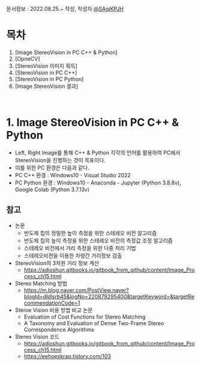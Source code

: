 문서정보 : 2022.08.25.~ 작성, 작성자 [@SAgiKPJH](https://github.com/SAgiKPJH)

# 목차
1. [Image StereoVision in PC C++ & Python]
2. [OpneCV]
3. [StereoVision 이미지 획득]
4. [StereoVision in PC C++]
4. [StereoVision in PC Python]
5. [Image StereoVision 결과]

<br>

# 1. Image StereoVision in PC C++ & Python

- Left, Right Image를 통해 C++ & Python 각각의 언어를 활용하여 PC에서 StereoVision을 진행하는 것이 목표이다.
- 이를 위한 PC 환경은 다음과 같다.
- PC C++ 환경 : Windows10 - Visual Studio 2022
- PC Python 환경 : Windows10 - Anaconda - Jupyter (Python 3.8.8v), Google Colab (Python 3.7.13v)




## 참고

- 논문
  - 반도체 칩의 정밀한 높이 측정을 위한 스테레오 비전 알고리즘
  - 반도체 칩의 높이 측정을 위한 스테레오 비전의 측정값 조정 알고리즘
  - 스테레오 비전에서 거리 측정을 위한 다중 처리 기법
  - 스테레오비젼을 이용한 차량간 거리정보 검출
- StereoVision의 3차원 거리 정보 계산
  - https://adioshun.gitbooks.io/gitbook_from_github/content/Image_Process_ch15.html
- Stereo Matching 방법
  - https://m.blog.naver.com/PostView.naver?blogId=dldlsrb45&logNo=220879295400&targetKeyword=&targetRecommendationCode=1
- Steroe Vision 비용 방법 비교 논문
  - Evaluation of Cost Functions for Stereo Matching
  - A Taxonomy and Evaluation of Dense Two-Frame Stereo Correspondence Algorithms
- Stereo Vision 코드
  - https://adioshun.gitbooks.io/gitbook_from_github/content/Image_Process_ch15.html
  - https://eehoeskrap.tistory.com/103